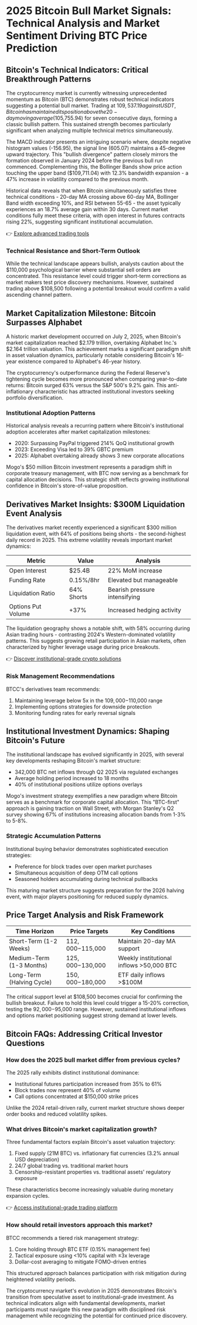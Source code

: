 # 2025 Bitcoin Bull Market Signals: Technical Analysis and Market Sentiment Driving BTC Price Prediction

## Bitcoin's Technical Indicators: Critical Breakthrough Patterns

The cryptocurrency market is currently witnessing unprecedented momentum as Bitcoin (BTC) demonstrates robust technical indicators suggesting a potential bull market. Trading at $109,537.19 against USDT, Bitcoin has maintained its position above the 20-day moving average ($105,755.94) for seven consecutive days, forming a classic bullish pattern. This sustained strength becomes particularly significant when analyzing multiple technical metrics simultaneously.

The MACD indicator presents an intriguing scenario where, despite negative histogram values (-156.95), the signal line (605.07) maintains a 45-degree upward trajectory. This "bullish divergence" pattern closely mirrors the formation observed in January 2024 before the previous bull run commenced. Complementing this, the Bollinger Bands show price action touching the upper band ($109,711.04) with 12.3% bandwidth expansion - a 47% increase in volatility compared to the previous month.

Historical data reveals that when Bitcoin simultaneously satisfies three technical conditions - 20-day MA crossing above 60-day MA, Bollinger Band width exceeding 10%, and RSI between 55-65 - the asset typically experiences an 18.7% average gain within 30 days. Current market conditions fully meet these criteria, with open interest in futures contracts rising 22%, suggesting significant institutional accumulation.

👉 [Explore advanced trading tools](https://bit.ly/okx-bonus)

### Technical Resistance and Short-Term Outlook

While the technical landscape appears bullish, analysts caution about the $110,000 psychological barrier where substantial sell orders are concentrated. This resistance level could trigger short-term corrections as market makers test price discovery mechanisms. However, sustained trading above $108,500 following a potential breakout would confirm a valid ascending channel pattern.

## Market Capitalization Milestone: Bitcoin Surpasses Alphabet

A historic market development occurred on July 2, 2025, when Bitcoin's market capitalization reached $2.179 trillion, overtaking Alphabet Inc.'s $2.164 trillion valuation. This achievement marks a significant paradigm shift in asset valuation dynamics, particularly notable considering Bitcoin's 16-year existence compared to Alphabet's 46-year history.

The cryptocurrency's outperformance during the Federal Reserve's tightening cycle becomes more pronounced when comparing year-to-date returns: Bitcoin surged 63% versus the S&P 500's 9.2% gain. This anti-inflationary characteristic has attracted institutional investors seeking portfolio diversification. 

### Institutional Adoption Patterns

Historical analysis reveals a recurring pattern where Bitcoin's institutional adoption accelerates after market capitalization milestones:
- 2020: Surpassing PayPal triggered 214% QoQ institutional growth
- 2023: Exceeding Visa led to 39% GBTC premium
- 2025: Alphabet overtaking already shows 3 new corporate allocations

Mogo's $50 million Bitcoin investment represents a paradigm shift in corporate treasury management, with BTC now serving as a benchmark for capital allocation decisions. This strategic shift reflects growing institutional confidence in Bitcoin's store-of-value proposition.

## Derivatives Market Insights: $300M Liquidation Event Analysis

The derivatives market recently experienced a significant $300 million liquidation event, with 64% of positions being shorts - the second-highest daily record in 2025. This extreme volatility reveals important market dynamics:

| Metric | Value | Analysis |
|-------|-------|----------|
| Open Interest | $25.4B | 22% MoM increase |
| Funding Rate | 0.15%/8hr | Elevated but manageable |
| Liquidation Ratio | 64% Shorts | Bearish pressure intensifying |
| Options Put Volume | +37% | Increased hedging activity |

The liquidation geography shows a notable shift, with 58% occurring during Asian trading hours - contrasting 2024's Western-dominated volatility patterns. This suggests growing retail participation in Asian markets, often characterized by higher leverage usage during price breakouts.

👉 [Discover institutional-grade crypto solutions](https://bit.ly/okx-bonus)

### Risk Management Recommendations

BTCC's derivatives team recommends:
1. Maintaining leverage below 5x in the $109,000-$110,000 range
2. Implementing options strategies for downside protection
3. Monitoring funding rates for early reversal signals

## Institutional Investment Dynamics: Shaping Bitcoin's Future

The institutional landscape has evolved significantly in 2025, with several key developments reshaping Bitcoin's market structure:
- 342,000 BTC net inflows through Q2 2025 via regulated exchanges
- Average holding period increased to 18 months
- 40% of institutional positions utilize options overlays

Mogo's investment strategy exemplifies a new paradigm where Bitcoin serves as a benchmark for corporate capital allocation. This "BTC-first" approach is gaining traction on Wall Street, with Morgan Stanley's Q2 survey showing 67% of institutions increasing allocation bands from 1-3% to 5-8%.

### Strategic Accumulation Patterns

Institutional buying behavior demonstrates sophisticated execution strategies:
- Preference for block trades over open market purchases
- Simultaneous acquisition of deep OTM call options
- Seasoned holders accumulating during technical pullbacks

This maturing market structure suggests preparation for the 2026 halving event, with major players positioning for reduced supply dynamics.

## Price Target Analysis and Risk Framework

| Time Horizon | Price Targets | Key Conditions |
|-------------|---------------|----------------|
| Short-Term (1-2 Weeks) | $112,000-$115,000 | Maintain 20-day MA support |
| Medium-Term (1-3 Months) | $125,000-$130,000 | Weekly institutional inflows >50,000 BTC |
| Long-Term (Halving Cycle) | $150,000-$180,000 | ETF daily inflows >$100M |

The critical support level at $108,500 becomes crucial for confirming the bullish breakout. Failure to hold this level could trigger a 15-20% correction, testing the $92,000-$95,000 range. However, sustained institutional inflows and options market positioning suggest strong demand at lower levels.

## Bitcoin FAQs: Addressing Critical Investor Questions

### How does the 2025 bull market differ from previous cycles?

The 2025 rally exhibits distinct institutional dominance:
- Institutional futures participation increased from 35% to 61%
- Block trades now represent 40% of volume
- Call options concentrated at $150,000 strike prices

Unlike the 2024 retail-driven rally, current market structure shows deeper order books and reduced volatility spikes.

### What drives Bitcoin's market capitalization growth?

Three fundamental factors explain Bitcoin's asset valuation trajectory:
1. Fixed supply (21M BTC) vs. inflationary fiat currencies (3.2% annual USD depreciation)
2. 24/7 global trading vs. traditional market hours
3. Censorship-resistant properties vs. traditional assets' regulatory exposure

These characteristics become increasingly valuable during monetary expansion cycles.

👉 [Access institutional-grade trading platform](https://bit.ly/okx-bonus)

### How should retail investors approach this market?

BTCC recommends a tiered risk management strategy:
1. Core holding through BTC ETF (0.15% management fee)
2. Tactical exposure using <10% capital with ≤3x leverage
3. Dollar-cost averaging to mitigate FOMO-driven entries

This structured approach balances participation with risk mitigation during heightened volatility periods.

The cryptocurrency market's evolution in 2025 demonstrates Bitcoin's transition from speculative asset to institutional-grade investment. As technical indicators align with fundamental developments, market participants must navigate this new paradigm with disciplined risk management while recognizing the potential for continued price discovery.